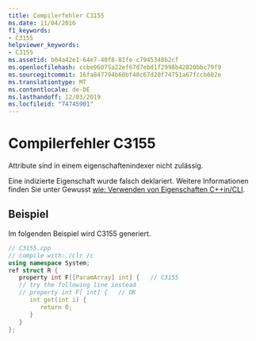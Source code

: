 ```yaml
---
title: Compilerfehler C3155
ms.date: 11/04/2016
f1_keywords:
- C3155
helpviewer_keywords:
- C3155
ms.assetid: b04a42e1-64e7-40f8-81fe-c7945348b2cf
ms.openlocfilehash: ccbe96075a22ef67d7ebd1f2998b42820bbc79f9
ms.sourcegitcommit: 16fa847794b60bf40c67d20f74751a67fccb602e
ms.translationtype: MT
ms.contentlocale: de-DE
ms.lasthandoff: 12/03/2019
ms.locfileid: "74745901"
---
```

# <a name="compiler-error-c3155"></a>Compilerfehler C3155

Attribute sind in einem eigenschaftenindexer nicht zulässig.

Eine indizierte Eigenschaft wurde falsch deklariert. Weitere Informationen finden Sie unter Gewusst [wie: Verwenden von Eigenschaften C++in/CLI](../../dotnet/how-to-use-properties-in-cpp-cli.md).

## <a name="example"></a>Beispiel

Im folgenden Beispiel wird C3155 generiert.

```cpp
// C3155.cpp
// compile with: /clr /c
using namespace System;
ref struct R {
   property int F[[ParamArray] int] {   // C3155
   // try the following line instead
   // property int F[ int] {   // OK
      int get(int i) {
         return 0;
      }
   }
};
```
